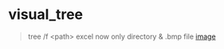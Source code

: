 # visual_tree
> tree /f &lt;path>
excel
now only directory & .bmp file
[image](https://user-images.githubusercontent.com/13846438/131953828-bc25dbfe-7593-4e84-93b2-94eb08bf393c.png)
